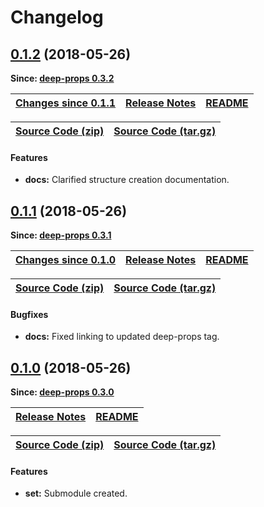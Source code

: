 Changelog
=========

<a name="0.1.2"></a>
## [0.1.2](https://github.com/jpcx/deep-props.set/tree/0.1.2) (2018-05-26)

__Since: [deep-props 0.3.2](https://github.com/jpcx/deep-props/blob/master/CHANGELOG.md#0.3.2)__

| __[Changes since 0.1.1](https://github.com/jpcx/deep-props.set/compare/0.1.1...0.1.2)__ | [Release Notes](https://github.com/jpcx/deep-props.set/releases/tag/0.1.2) | [README](https://github.com/jpcx/deep-props.set/tree/0.1.2/README.md) |
| --- | --- | --- |

| [Source Code (zip)](https://github.com/jpcx/deep-props.set/archive/0.1.2.zip) | [Source Code (tar.gz)](https://github.com/jpcx/deep-props.set/archive/0.1.2.tar.gz) |
| --- | --- |

#### Features
  + __docs:__ Clarified structure creation documentation.

<a name="0.1.1"></a>
## [0.1.1](https://github.com/jpcx/deep-props.set/tree/0.1.1) (2018-05-26)

__Since: [deep-props 0.3.1](https://github.com/jpcx/deep-props/blob/master/CHANGELOG.md#0.3.1)__

| __[Changes since 0.1.0](https://github.com/jpcx/deep-props.set/compare/0.1.0...0.1.1)__ | [Release Notes](https://github.com/jpcx/deep-props.set/releases/tag/0.1.1) | [README](https://github.com/jpcx/deep-props.set/tree/0.1.1/README.md) |
| --- | --- | --- |

| [Source Code (zip)](https://github.com/jpcx/deep-props.set/archive/0.1.1.zip) | [Source Code (tar.gz)](https://github.com/jpcx/deep-props.set/archive/0.1.1.tar.gz) |
| --- | --- |

#### Bugfixes
  + __docs:__ Fixed linking to updated deep-props tag.

<a name="0.1.0"></a>
## [0.1.0](https://github.com/jpcx/deep-props.set/tree/0.1.0) (2018-05-26)

__Since: [deep-props 0.3.0](https://github.com/jpcx/deep-props/blob/master/CHANGELOG.md#0.3.0)__

| [Release Notes](https://github.com/jpcx/deep-props.set/releases/tag/0.1.0) | [README](https://github.com/jpcx/deep-props.set/blob/0.1.0/README.md)
| --- | --- |

| [Source Code (zip)](https://github.com/jpcx/deep-props.set/archive/0.1.0.zip) | [Source Code (tar.gz)](https://github.com/jpcx/deep-props.set/archive/0.1.0.tar.gz) |
| --- | --- |

#### Features
  + __set:__ Submodule created.